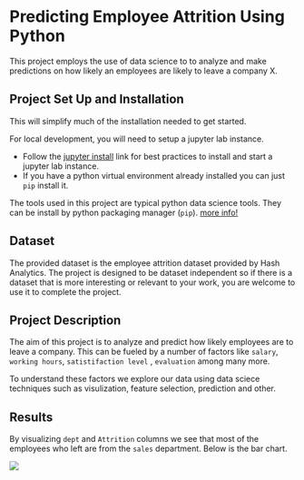 # Predicting Employee Attrition Using Python 

This project employs the use of data science to to analyze and make predictions on how likely an employees are likely to leave a company X. 


## Project Set Up and Installation

This will simplify much of the installation needed to get started.


For local development, you will need to setup a jupyter lab instance.
* Follow the [jupyter install](https://jupyter.org/install.html) link for best practices to install and start a jupyter lab instance.
* If you have a python virtual environment already installed you can just `pip` install it.

The tools used in this project are typical python data science tools. They can be install by python packaging manager (`pip`). [more info!](https://pypi.org/project/pip/)





## Dataset
The provided dataset is the employee attrition dataset provided by Hash Analytics.
The project is designed to be dataset independent so if there is a dataset that is more interesting or relevant to your work, you are welcome to use it to complete the project.


## Project Description

The aim of this project is to analyze and predict how likely employees are to leave a company. This can be fueled by a number of factors like `salary`, `working hours`, `satistifaction level` , `evaluation` among many more. 

To understand these factors we explore our data using data sciece techniques such as visulization, feature selection, prediction and other.


## Results 

By visualizing `dept` and `Attrition` columns we see that most of the employees who left are from the `sales` department. Below is the bar chart.


![](https://raw.githubusercontent.com/moseti1/predicting-employee-attrition/main/img/department_bar_chart.png')
